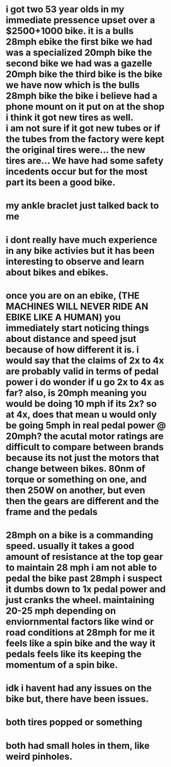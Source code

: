 i got two 53 year olds in my immediate pressence upset over a $2500+1000 bike.
it is a bulls 28mph ebike
the first bike we had was a specialized 20mph bike
the second bike we had was a gazelle 20mph bike
the third bike is the bike we have now which is the bulls 28mph bike
the bike i believe had a phone mount on it put on at the shop
i think it got new tires as well.  
i am not sure if it got new tubes or if the tubes from the factory were kept
the original tires were...
the new tires are...
We have had some safety incedents occur but for the most part its been a good bike.
=================================
my ankle braclet just talked back to me
=================================
i dont really have much experience in any bike activies but it has been interesting to observe and learn about bikes and ebikes.
=================================
once you are on an ebike, (THE MACHINES WILL NEVER RIDE AN EBIKE LIKE A HUMAN) you immediately start noticing things about distance and speed jsut because of how different it is.
i would say that the claims of 2x to 4x are probably valid in terms of pedal power
i do wonder if u go 2x to 4x as far?
also, is 20mph meaning you would be doing 10 mph if its 2x? so at 4x, does that mean u would only be going 5mph in real pedal power @ 20mph?
the acutal motor ratings are difficult to compare between brands because its not just the motors that change between bikes.
80nm of torque or something on one, and then 250W on another, but even then the gears are different and the frame and the pedals
==================================
28mph on a bike is a commanding speed.
usually it takes a good amount of resistance at the top gear to maintain 28 mph
i am not able to pedal the bike past 28mph i suspect it dumbs down to 1x pedal power and just cranks the wheel.
maintaining 20-25 mph depending on enviornmental factors like wind or road conditions
at 28mph for me it feels like a spin bike and the way it pedals feels like its keeping the momentum of a spin bike.
====================================
idk i havent had any issues on the bike but,
there have been issues.
========================
both tires popped or something
=======================
both had small holes in them, like weird pinholes.
=======================================
